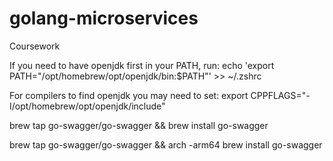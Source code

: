 # golang-microservices
Coursework


If you need to have openjdk first in your PATH, run:
  echo 'export PATH="/opt/homebrew/opt/openjdk/bin:$PATH"' >> ~/.zshrc

For compilers to find openjdk you may need to set:
  export CPPFLAGS="-I/opt/homebrew/opt/openjdk/include"

  brew tap go-swagger/go-swagger && brew install go-swagger

  brew tap go-swagger/go-swagger && arch -arm64 brew install go-swagger 